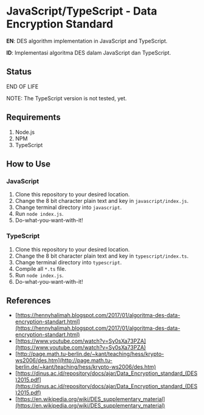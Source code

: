 # JavaScript/TypeScript - Data Encryption Standard
**EN**: DES algorithm implementation in JavaScript and TypeScript.

**ID**: Implementasi algoritma DES dalam JavaScript dan TypeScript.

## Status
END OF LIFE

NOTE: The TypeScript version is not tested, yet.

## Requirements
1. Node.js
2. NPM
3. TypeScript

## How to Use
### JavaScript
1. Clone this repository to your desired location.
2. Change the 8 bit character plain text and key in `javascript/index.js`.
3. Change terminal directory into `javascript`.
4. Run `node index.js`.
5. Do-what-you-want-with-it!

### TypeScript
1. Clone this repository to your desired location.
2. Change the 8 bit character plain text and key in `typescript/index.ts`.
3. Change terminal directory into `typescript`.
4. Compile all `*.ts` file.
5. Run `node index.js`.
6. Do-what-you-want-with-it!

## References
- [https://hennyhalimah.blogspot.com/2017/01/algoritma-des-data-encryption-standart.html](https://hennyhalimah.blogspot.com/2017/01/algoritma-des-data-encryption-standart.html)
- [https://www.youtube.com/watch?v=Sy0sXa73PZA](https://www.youtube.com/watch?v=Sy0sXa73PZA)
- [http://page.math.tu-berlin.de/~kant/teaching/hess/krypto-ws2006/des.htm](http://page.math.tu-berlin.de/~kant/teaching/hess/krypto-ws2006/des.htm)
- [https://dinus.ac.id/repository/docs/ajar/Data_Encryption_standard_(DES)2015.pdf](https://dinus.ac.id/repository/docs/ajar/Data_Encryption_standard_(DES)2015.pdf)
- [https://en.wikipedia.org/wiki/DES_supplementary_material](https://en.wikipedia.org/wiki/DES_supplementary_material)
